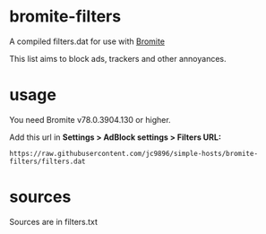 # bromite-filters
A compiled filters.dat for use with [Bromite](https://www.bromite.org/)

This list aims to block ads, trackers and other annoyances.

# usage
You need Bromite v78.0.3904.130 or higher.

Add this url in **Settings > AdBlock settings > Filters URL:**

```https://raw.githubusercontent.com/jc9896/simple-hosts/bromite-filters/filters.dat```

# sources
Sources are in filters.txt

